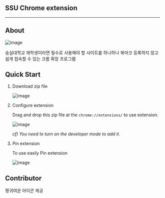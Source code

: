 ## SSU Chrome extension
---

## About
![image](https://user-images.githubusercontent.com/66214527/144831126-0e5a287c-42a2-4538-8542-f67512685fba.png)

숭실대학교 재학생이라면 필수로 사용해야 할 사이트를 하나하나 북마크 등록하지 않고 쉽게 접속할 수 있는 크롬 확장 프로그램

## Quick Start

1. Download zip file
   
    ![image](https://user-images.githubusercontent.com/66214527/144820738-8a056c6e-5e76-47ce-bcf8-43624d0a9fbd.png)

2.  Configure extension
   
    Drag and drop this zip file at the ```chrome://extensions/``` to use extension.
    
    ![image](https://user-images.githubusercontent.com/66214527/144823162-532d3d71-5f91-4354-bc44-01ed82143bb2.png)

    _cf) You need to turn on the developer mode to add it._

3. Pin extension
   
    To use easily Pin extension
    
    ![image](https://user-images.githubusercontent.com/66214527/144822464-57c90229-5536-494b-b9d2-185de6209ebf.png)


## Contributor
   <div class="github-card" data-github="LeeMinJii" data-width="400" data-height="" data-theme="default"></div>
   <script src="//cdn.jsdelivr.net/github-cards/latest/widget.js"></script>
   
   짱귀여운 아이콘 제공
